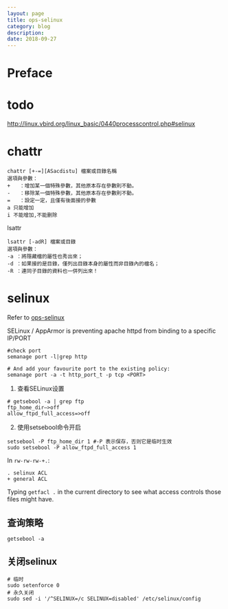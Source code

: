 ```yaml
---
layout: page
title: ops-selinux
category: blog
description: 
date: 2018-09-27
---
```

# Preface


# todo
http://linux.vbird.org/linux_basic/0440processcontrol.php#selinux

# chattr

	chattr [+-=][ASacdistu] 檔案或目錄名稱
	選項與參數：
	+   ：增加某一個特殊參數，其他原本存在參數則不動。
	-   ：移除某一個特殊參數，其他原本存在參數則不動。
	=   ：設定一定，且僅有後面接的參數
	a 只能增加
	i 不能增加,不能删除

lsattr 
	
	lsattr [-adR] 檔案或目錄
	選項與參數：
	-a ：將隱藏檔的屬性也秀出來；
	-d ：如果接的是目錄，僅列出目錄本身的屬性而非目錄內的檔名；
	-R ：連同子目錄的資料也一併列出來！ 

# selinux
Refer to [ops-selinux](/p/ops-selinux)

SELinux / AppArmor is preventing apache httpd from binding to a specific IP/PORT

	#check port
	semanage port -l|grep http

	# And add your favourite port to the existing policy:
	semanage port -a -t http_port_t -p tcp <PORT>

1.   查看SELinux设置

	# getsebool -a | grep ftp
	ftp_home_dir–>off
	allow_ftpd_full_access=>off

2.   使用setsebool命令开启

	setsebool -P ftp_home_dir 1 #-P 表示保存，否则它是临时生效
	sudo setsebool -P allow_ftpd_full_access 1

In `rw-rw-rw-+.`:

	. selinux ACL
	+ general ACL

Typing `getfacl .` in the current directory to see what access controls those files might have.

## 查询策略

	getsebool -a 

## 关闭selinux

	# 临时
	sudo setenforce 0
	# 永久关闭
	sudo sed -i '/^SELINUX=/c SELINUX=disabled' /etc/selinux/config